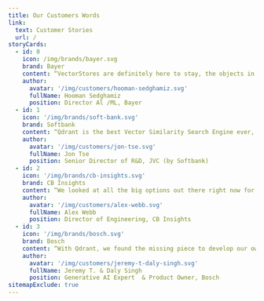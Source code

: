 ```yaml
---
title: Our Customers Words
link:
  text: Customer Stories
  url: /
storyCards:
  - id: 0
    icon: /img/brands/bayer.svg
    brand: Bayer
    content: “VectorStores are definitely here to stay, the objects in the world around us from image, sound, video and text become easily universal and searchable thanks to the embedding models. I personally recommend Qdrant. We have been using it for a while and couldn't be happier.“
    author:
      avatar: '/img/customers/hooman-sedghamiz.svg'
      fullName: Hooman Sedghamiz
      position: Director Al /ML, Bayer
  - id: 1
    icon: '/img/brands/soft-bank.svg'
    brand: Softbank
    content: “Qdrant is the best Vector Similarity Search Engine ever, as every other VSS broke during our high load and performance testing. If we find any issues, the Qdrant team fixes the fastest and improves on things beyond!”
    author:
      avatar: '/img/customers/jon-tse.svg'
      fullName: Jon Tse
      position: Senior Director of R&D, JVC (by Softbank)
  - id: 2
    icon: '/img/brands/cb-insights.svg'
    brand: CB Insights
    content: “We looked at all the big options out there right now for vector databases, with our focus on ease of use, performance, pricing, and communication. <b>Qdrant came out on top in each category...</b> ultimately, it wasn't much of a contest.”
    author:
      avatar: '/img/customers/alex-webb.svg'
      fullName: Alex Webb
      position: Director of Engineering, CB Insights
  - id: 3
    icon: '/img/brands/bosch.svg'
    brand: Bosch
    content: “With Qdrant, we found the missing piece to develop our own provider independent multimodal generative AI platform on enterprise scale.”
    author:
      avatar: '/img/customers/jeremy-t-daly-singh.svg'
      fullName: Jeremy T. & Daly Singh
      position: Generative AI Expert  & Product Owner, Bosch
sitemapExclude: true
---
```

